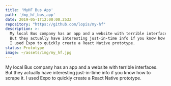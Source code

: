 ```yaml
---
title: 'MyHF Bus App'
path: '/my_hf_bus_app'
date: 2019-05-1T12:00:00.253Z
repository: "https://github.com/lopis/my-hf"
description: >-
  My local Bus company has an app and a website with terrible interfaces.
  But they actually have interesting just-in-time info if you know how to scrape it.
  I used Expo to quickly create a React Native prototype.
status: Prototype
image: ~/assets/img/my_hf.jpg
---
```


My local Bus company has an app and a website with terrible interfaces.
But they actually have interesting just-in-time info if you know how to scrape it.
I used Expo to quickly create a React Native prototype.
